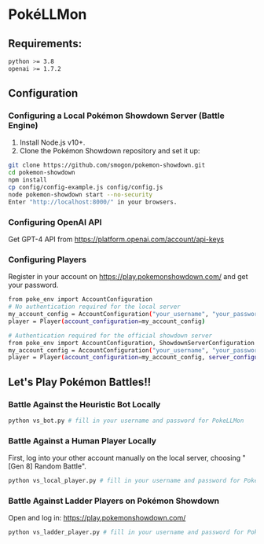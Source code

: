 # PokéLLMon

[//]: # (<div align="center">)

[//]: # (  <img src="./resource/LLM_attrition_strategy.gif" alt="PokemonBattle">)

[//]: # (</div>)

[//]: # ()

## Requirements:

```sh
python >= 3.8
openai >= 1.7.2
``` 

## Configuration 

### Configuring a Local Pokémon Showdown Server (Battle Engine)

1. Install Node.js v10+.
2. Clone the Pokémon Showdown repository and set it up:

```sh
git clone https://github.com/smogon/pokemon-showdown.git
cd pokemon-showdown
npm install
cp config/config-example.js config/config.js
node pokemon-showdown start --no-security
Enter "http://localhost:8000/" in your browsers.
``` 

### Configuring OpenAI API

Get GPT-4 API from https://platform.openai.com/account/api-keys

### Configuring Players

Register in your account on https://play.pokemonshowdown.com/ and get your password.

```sh
from poke_env import AccountConfiguration
# No authentication required for the local server
my_account_config = AccountConfiguration("your_username", "your_password")
player = Player(account_configuration=my_account_config)

# Authentication required for the official showdown server
from poke_env import AccountConfiguration, ShowdownServerConfiguration
my_account_config = AccountConfiguration("your_username", "your_password")
player = Player(account_configuration=my_account_config, server_configuration=ShowdownServerConfiguration)
``` 

## Let's Play Pokémon Battles!! 

### Battle Against the Heuristic Bot Locally
```sh
python vs_bot.py # fill in your username and password for PokeLLMon
``` 

### Battle Against a Human Player Locally

First, log into your other account manually on the local server, choosing "[Gen 8] Random Battle".

```sh
python vs_local_player.py # fill in your username and password for PokeLLMon
```

### Battle Against Ladder Players on Pokémon Showdown

Open and log in: https://play.pokemonshowdown.com/

```sh
python vs_ladder_player.py # fill in your username and password for PokeLLMon, no need to set up local server.
```
